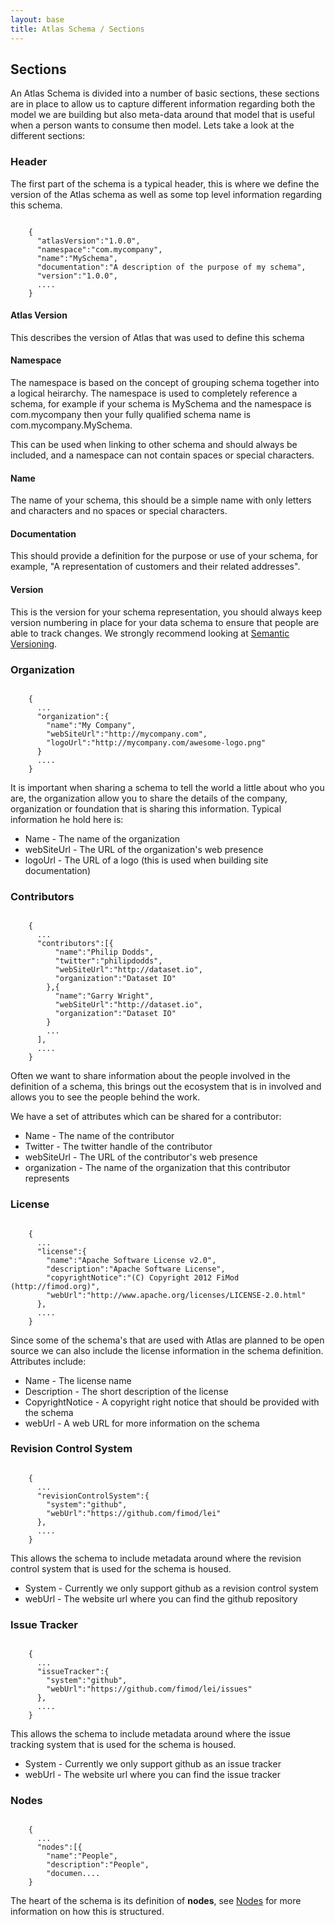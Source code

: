 ```yaml
---
layout: base
title: Atlas Schema / Sections
---
```


## Sections

An Atlas Schema is divided into a number of basic sections,  these sections are in place to allow us to capture different information regarding both the model we are building but also meta-data around that model that is useful when a person wants to consume then model.  Lets take a look at the different sections:

### Header

The first part of the schema is a typical header, this is where we define the version of the Atlas schema as well as some top level information regarding this schema.

<pre><code data-language="javascript">
    {
      "atlasVersion":"1.0.0",
      "namespace":"com.mycompany",
      "name":"MySchema",
      "documentation":"A description of the purpose of my schema",
      "version":"1.0.0",
      ....
    }
</code></pre>

#### Atlas Version 

This describes the version of Atlas that was used to define this schema

#### Namespace

The namespace is based on the concept of grouping schema together into a logical heirarchy.  The namespace is used to completely reference a schema, for example if your schema is MySchema and the namespace is com.mycompany then your fully qualified schema name is com.mycompany.MySchema.

This can be used when linking to other schema and should always be included, and a namespace can not contain spaces or special characters.

#### Name

The name of your schema,  this should be a simple name with only letters and characters and no spaces or special characters.

#### Documentation

This should provide a definition for the purpose or use of your schema,  for example, "A representation of customers and their related addresses".

#### Version

This is the version for your schema representation,  you should always keep version numbering in place for your data schema to ensure that people are able to track changes.  We strongly recommend looking at [Semantic Versioning](http://semver.org/).

### Organization

<pre><code data-language="javascript">
    {
      ...
      "organization":{
        "name":"My Company",
        "webSiteUrl":"http://mycompany.com",
        "logoUrl":"http://mycompany.com/awesome-logo.png"
      } 
      ....
    }
</code></pre>

It is important when sharing a schema to tell the world a little about who you are,  the organization allow you to share the details of the company, organization or foundation that is sharing this information.  Typical information he hold here is:

* Name - The name of the organization
* webSiteUrl - The URL of the organization's web presence
* logoUrl - The URL of a logo (this is used when building site documentation)

### Contributors

<pre><code data-language="javascript">
    {
      ...
      "contributors":[{
          "name":"Philip Dodds",
          "twitter":"philipdodds",
          "webSiteUrl":"http://dataset.io",
          "organization":"Dataset IO"
        },{
          "name":"Garry Wright",
          "webSiteUrl":"http://dataset.io",
          "organization":"Dataset IO"
        }
        ...
      ],
      ....
    }
</code></pre>

Often we want to share information about the people involved in the definition of a schema,  this brings out the ecosystem that is in involved and allows you to see the people behind the work.

We have a set of attributes which can be shared for a contributor:

* Name - The name of the contributor
* Twitter - The twitter handle of the contributor
* webSiteUrl - The URL of the contributor's web presence
* organization - The name of the organization that this contributor represents

### License

<pre><code data-language="javascript">
    {
      ...
      "license":{
        "name":"Apache Software License v2.0",
        "description":"Apache Software License",
        "copyrightNotice":"(C) Copyright 2012 FiMod (http://fimod.org)",
        "webUrl":"http://www.apache.org/licenses/LICENSE-2.0.html"
      },
      ....
    }
</code></pre>

Since some of the schema's that are used with Atlas are planned to be open source we can also include the license information in the schema definition.  Attributes include:

* Name - The license name
* Description - The short description of the license
* CopyrightNotice - A copyright right notice that should be provided with the schema
* webUrl - A web URL for more information on the schema

### Revision Control System

<pre><code data-language="javascript">
    {
      ...
      "revisionControlSystem":{
        "system":"github",
        "webUrl":"https://github.com/fimod/lei"
      },
      ....
    }
</code></pre>

This allows the schema to include metadata around where the revision control system that is used for the schema is housed.

* System - Currently we only support github as a revision control system
* webUrl - The website url where you can find the github repository

### Issue Tracker

<pre><code data-language="javascript">
    {
      ...
      "issueTracker":{
        "system":"github",
        "webUrl":"https://github.com/fimod/lei/issues"
      },  
      ....
    }
</code></pre>

This allows the schema to include metadata around where the issue tracking system that is used for the schema is housed.


* System - Currently we only support github as an issue tracker
* webUrl - The website url where you can find the issue tracker

### Nodes

<pre><code data-language="javascript">
    {
      ...
      "nodes":[{
        "name":"People",
        "description":"People",
        "documen....
    }
</code></pre>

The heart of the schema is its definition of **nodes**, see [Nodes](nodes.html) for more information on how this is structured.